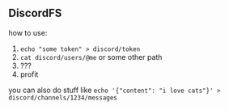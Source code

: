 ## DiscordFS

how to use:
1. `echo "some token" > discord/token`
2. `cat discord/users/@me` or some other path
3. ???
4. profit

you can also do stuff like `echo '{"content": "i love cats"}' > discord/channels/1234/messages`
